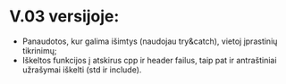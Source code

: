 
# V.03 versijoje:
* Panaudotos, kur galima išimtys (naudojau try&catch), vietoj įprastinių tikrinimų;
* Iškeltos funkcijos į atskirus cpp ir header failus, taip pat ir antraštiniai užrašymai iškelti (std ir include).




  










